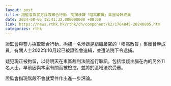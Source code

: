 ```yaml
---
layout: post
title: 證監會與警方採取聯合行動　拘捕涉嫌「唱高散貨」集團骨幹成員
date: 2024-08-05 18:41:32.000000000 +08:00
link: https://news.rthk.hk/rthk/ch/component/k2/1764845-20240805.htm
categories: rthk
---
```


證監會與警方採取聯合行動，拘捕一名涉嫌是組織嚴密的「唱高散貨」集團骨幹成員，有關人士2022年10月起已被證監會追緝，並遭法院下令逮捕。

疑犯現正被拘留，以待明天在東區裁判法院進行聆訊。包括懷疑主腦在內的另外11名人士，早前因與本案有關而被檢控，並將於區域法院受審。

證監會指現階段不會就案件作出進一步評論。
